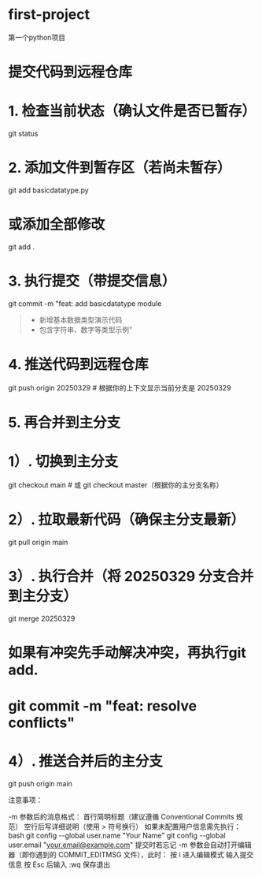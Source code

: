 # first-project
第一个python项目


# 提交代码到远程仓库
# 1. 检查当前状态（确认文件是否已暂存）
git status

# 2. 添加文件到暂存区（若尚未暂存）
git add basicdatatype.py
# 或添加全部修改
git add .

# 3. 执行提交（带提交信息）
git commit -m "feat: add basicdatatype module
>
> - 新增基本数据类型演示代码
> - 包含字符串、数字等类型示例"

# 4. 推送代码到远程仓库
git push origin 20250329  # 根据你的上下文显示当前分支是 20250329

# 5. 再合并到主分支
# 1）. 切换到主分支
git checkout main  # 或 git checkout master（根据你的主分支名称）

# 2）. 拉取最新代码（确保主分支最新）
git pull origin main

# 3）. 执行合并（将 20250329 分支合并到主分支）
git merge 20250329

# 如果有冲突先手动解决冲突，再执行git add. 
# git commit -m "feat: resolve conflicts"
# 4）. 推送合并后的主分支
git push origin main



注意事项：

-m 参数后的消息格式：
首行简明标题（建议遵循 Conventional Commits 规范）
空行后写详细说明（使用 > 符号换行）
如果未配置用户信息需先执行：
bash
git config --global user.name "Your Name"
git config --global user.email "your.email@example.com"
提交时若忘记 -m 参数会自动打开编辑器（即你遇到的 COMMIT_EDITMSG 文件），此时：
按 i 进入编辑模式
输入提交信息
按 Esc 后输入 :wq 保存退出